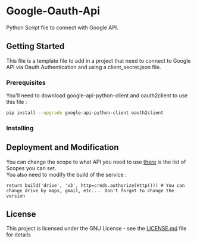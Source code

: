 # Google-Oauth-Api

Python Script file to connect with Google API.

## Getting Started

This file is a template file to add in a project that need to connect to Google API via Oauth Authentication and using a client_secret.json file.

### Prerequisites

You'll need to download google-api-python-client and oauth2client to use this file : 

```BASH
pip install --upgrade google-api-python-client oauth2client
```

### Installing

## Deployment and Modification

You can change the scope to what API you need to use [there](https://developers.google.com/identity/protocols/googlescopes) is the list of Scopes you can set.  
You also need to modify the build of the service : 

```
return build('drive', 'v3', http=creds.authorize(Http())) # You can change drive by maps, gmail, etc.... Don't forget to change the version
```

## License

This project is licensed under the GNU License - see the [LICENSE.md](LICENSE.md) file for details
